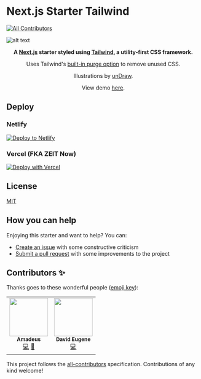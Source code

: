# Next.js Starter Tailwind
<!-- ALL-CONTRIBUTORS-BADGE:START - Do not remove or modify this section -->
[![All Contributors](https://img.shields.io/badge/all_contributors-2-orange.svg?style=flat-square)](#contributors-)
<!-- ALL-CONTRIBUTORS-BADGE:END -->

![alt text](https://github.com/taylorbryant/next-starter-tailwind/blob/master/public/screenshot.png "Screenshot of Tailwind Next.js Starter homepage")

 <div align="center">
 <p><strong>A <a href="https://nextjs.org" target="_blank">Next.js</a> starter styled using <a href="https://tailwindcss.com/" target="_blank">Tailwind</a>, a utility-first CSS framework.</strong></p>
 <p>Uses Tailwind's <a href="https://tailwindcss.com/docs/controlling-file-size" target="_blank">built-in purge option</a> to remove unused CSS.</p>
 <p>Illustrations by <a href="https://undraw.co/" target="_blank">unDraw</a>.</p>
 <p>View demo <a href="https://next-starter-tailwind.oddstronaut.com/" target="_blank">here</a>.</p>
</div>

## Deploy

### Netlify
[![Deploy to Netlify](https://www.netlify.com/img/deploy/button.svg)](https://app.netlify.com/start/deploy?repository=https://github.com/taylorbryant/next-starter-tailwind)

### Vercel (FKA ZEIT Now)
[![Deploy with Vercel](https://vercel.com/button)](https://vercel.com/import/git?s=https%3A%2F%2Fgithub.com%2Ftaylorbryant%2Fnext-starter-tailwind%2Ftree%2Fmaster)

## License

[MIT](https://github.com/taylorbryant/next-starter-tailwind/blob/master/LICENSE.md)

## How you can help

Enjoying this starter and want to help? You can:

-  [Create an issue](https://github.com/taylorbryant/next-starter-tailwind/issues/new) with some constructive criticism
-  [Submit a pull request](https://github.com/taylorbryant/next-starter-tailwind/compare) with some improvements to the project

## Contributors ✨

Thanks goes to these wonderful people ([emoji key](https://allcontributors.org/docs/en/emoji-key)):

<!-- ALL-CONTRIBUTORS-LIST:START - Do not remove or modify this section -->
<!-- prettier-ignore-start -->
<!-- markdownlint-disable -->
<table>
  <tr>
    <td align="center"><a href="https://github.com/Mozart409"><img src="https://avatars2.githubusercontent.com/u/38767929?v=4" width="100px;" alt=""/><br /><sub><b>Amadeus</b></sub></a><br /><a href="https://github.com/taylorbryant/next-starter-tailwind/commits?author=Mozart409" title="Code">💻</a> <a href="#ideas-Mozart409" title="Ideas, Planning, & Feedback">🤔</a></td>
    <td align="center"><a href="https://www.synaptech.fr"><img src="https://avatars3.githubusercontent.com/u/10560326?v=4" width="100px;" alt=""/><br /><sub><b>David Eugene</b></sub></a><br /><a href="https://github.com/taylorbryant/next-starter-tailwind/commits?author=egdavid" title="Code">💻</a></td>
  </tr>
</table>

<!-- markdownlint-enable -->
<!-- prettier-ignore-end -->
<!-- ALL-CONTRIBUTORS-LIST:END -->

This project follows the [all-contributors](https://github.com/all-contributors/all-contributors) specification. Contributions of any kind welcome!

